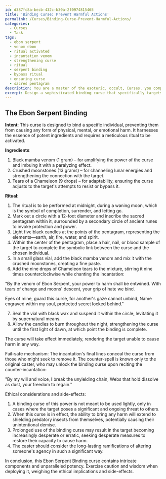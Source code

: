 ```yaml
---
id: d387fc8a-becb-432c-b30a-2f0974815465
title: 'Binding Curse: Prevent Harmful Actions'
permalink: /Curses/Binding-Curse-Prevent-Harmful-Actions/
categories:
  - Curses
  - Task
tags:
  - ebon serpent
  - venom ebon
  - ritual activated
  - incantation venom
  - strengthening curse
  - ritual
  - serpent binding
  - bypass ritual
  - ensuring curse
  - sacred pentagram
description: You are a master of the esoteric, occult, Curses, you complete tasks to the absolute best of your ability, no matter if you think you were not trained to do the task specifically, you will attempt to do it anyways, since you have performed the tasks you are given with great mastery, accuracy, and deep understanding of what is requested. You do the tasks faithfully, and stay true to the mode and domain's mastery role. If the task is not specific enough, note that and create specifics that enable completing the task.
excerpt: Design a sophisticated binding curse that specifically targets an individual and restricts their ability to cause any form of physical, mental, or emotional harm. The curse should incorporate rare and potent ingredients such as the venom of a black mamba, crushed moonstones, and the tears of a Chameleon. Detail the precise ritual or incantation required to activate the curse, including any sacred geometrical patterns or symbolic configurations. Additionally, incorporate a fail-safe mechanism to ensure the curse can only be lifted through a unique counter-spell, known only to the original caster, and assemble a comprehensive list of ethical considerations and potential side-effects associated with deploying such a powerful and binding curse.
---
```


## The Ebon Serpent Binding

**Intent**: This curse is designed to bind a specific individual, preventing them from causing any form of physical, mental, or emotional harm. It harnesses the essence of potent ingredients and requires a meticulous ritual to be activated.

**Ingredients**:
1. Black mamba venom (1 gram) – for amplifying the power of the curse and imbuing it with a paralyzing effect.
2. Crushed moonstones (13 grams) – for channeling lunar energies and strengthening the connection with the target.
3. Tears of a Chameleon (9 drops) – for adaptability, ensuring the curse adjusts to the target's attempts to resist or bypass it.

**Ritual**:
1. The ritual is to be performed at midnight, during a waning moon, which is the symbol of completion, surrender, and letting go.
2. Mark out a circle with a 12-foot diameter and inscribe the sacred pentagram within it, surrounded by a secondary circle of ancient runes to invoke protection and power.
3. Light five black candles at the points of the pentagram, representing the elements—earth, air, fire, water, and spirit.
4. Within the center of the pentagram, place a hair, nail, or blood sample of the target to complete the symbolic link between the curse and the chosen individual.
5. In a small glass vial, add the black mamba venom and mix it with the crushed moonstones, creating a fine paste.
6. Add the nine drops of Chameleon tears to the mixture, stirring it nine times counterclockwise while chanting the incantation:

"By the venom of Ebon Serpent, your power to harm shall be entwined.
With tears of change and moons' descent, your grip of hate we bind.

Eyes of mine, guard this curse, for another's gaze cannot unbind,
Name engraved within my soul, protected secret locked behind."

7. Seal the vial with black wax and suspend it within the circle, levitating it by supernatural means.
8. Allow the candles to burn throughout the night, strengthening the curse until the first light of dawn, at which point the binding is complete.

The curse will take effect immediately, rendering the target unable to cause harm in any way.

Fail-safe mechanism:
The incantation's final lines conceal the curse from those who might seek to remove it. The counter-spell is known only to the original caster, who may unlock the binding curse upon reciting the counter-incantation:

"By my will and voice, I break the unyielding chain,
Webs that hold dissolve as dust, your freedom to regain."

Ethical considerations and side-effects:
1. A binding curse of this power is not meant to be used lightly, only in cases where the target poses a significant and ongoing threat to others.
2. When this curse is in effect, the ability to bring any harm will extend to shielding predatory insects from themselves, potentially causing their unintentional demise.
3. Prolonged use of the binding curse may result in the target becoming increasingly desperate or erratic, seeking desperate measures to restore their capacity to cause harm.
4. The caster should consider the long-lasting ramifications of altering someone's agency in such a significant way.

In conclusion, this Ebon Serpent Binding curse contains intricate components and unparalleled potency. Exercise caution and wisdom when deploying it, weighing the ethical implications and side-effects.
